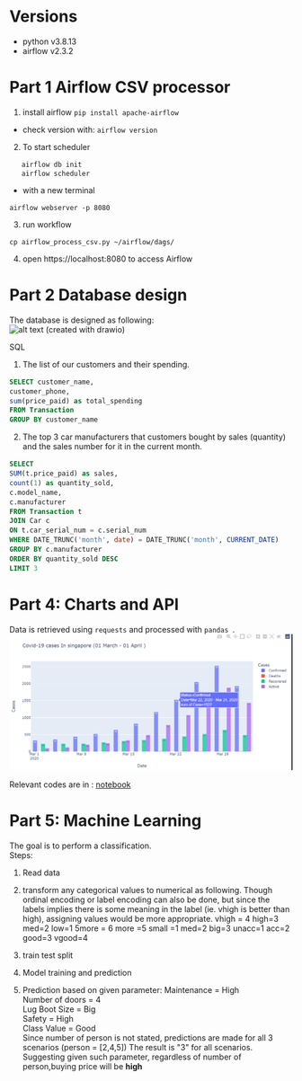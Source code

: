 # Versions 
- python v3.8.13  
- airflow v2.3.2

# Part 1 Airflow CSV processor  
1. install airflow 
```pip install apache-airflow``` 

- check version with: ```airflow version```  

2. To start scheduler
```
   airflow db init
   airflow scheduler
```
- with a new terminal 
``` 
airflow webserver -p 8080
```
3. run workflow 
```
cp airflow_process_csv.py ~/airflow/dags/
```

4. open https://localhost:8080 to access Airflow


# Part 2 Database design 
The database is designed as following:   
![alt text](https://github.com/dstc0116/de_challenge_2022_06/blob/32f838a45c8f2ec13197bca431e1500c38c05f60/database_er.jpg)  (created with drawio)

SQL  
1. The list of our customers and their spending.
```sql
SELECT customer_name,
customer_phone,
sum(price_paid) as total_spending
FROM Transaction
GROUP BY customer_name
```
2. The top 3 car manufacturers that customers bought by sales (quantity) and the sales number for it in the current month.
```sql
SELECT 
SUM(t.price_paid) as sales,
count(1) as quantity_sold,
c.model_name,
c.manufacturer
FROM Transaction t
JOIN Car c
ON t.car_serial_num = c.serial_num  
WHERE DATE_TRUNC('month', date) = DATE_TRUNC('month', CURRENT_DATE)
GROUP BY c.manufacturer
ORDER BY quantity_sold DESC
LIMIT 3
```
   
# Part 4: Charts and API 
Data is retrieved using ```requests``` and processed with ```pandas ```. 
![alt text](https://github.com/dstc0116/de_challenge_2022_06/blob/4436311b0ff23fab21a144c1849570f8fc2571a0/chart.png)

Relevant codes are in : [notebook](https://github.com/dstc0116/de_challenge_2022_06/blob/22fd659b82a30cebd035105da6923e06dc5591d7/Covid-19_chart.ipynb)

# Part 5: Machine Learning 
The goal is to perform a classification.   
Steps:   
1. Read data 
2. transform any categorical values to numerical as following. Though ordinal encoding or label encoding can also be done, but since the labels implies there is some meaning in the label (ie. vhigh is  better than high), assigning values would be more appropriate.
   vhigh = 4  high=3  med=2  low=1
   5more = 6    more =5
   small =1   med=2   big=3
   unacc=1   acc=2  good=3   vgood=4

3. train test split 
4. Model training and prediction 
5. Prediction based on given parameter:
   Maintenance = High  
   Number of doors = 4  
   Lug Boot Size = Big  
   Safety = High  
   Class Value = Good  
   Since number of person is not stated, predictions are made for all 3 scenarios (person = [2,4,5])
   The result is "3" for all scenarios. Suggesting given such parameter, regardless of number of person,buying price will be **high**
